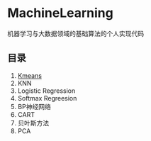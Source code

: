 # MachineLearning
机器学习与大数据领域的基础算法的个人实现代码

## 目录
1. [Kmeans](https://github.com/Renl1001/MachineLearning/tree/master/Kmeans)
2. KNN
3. Logistic Regression
4. Softmax Regreesion
5. BP神经网络
6. CART
7. 贝叶斯方法
8. PCA
